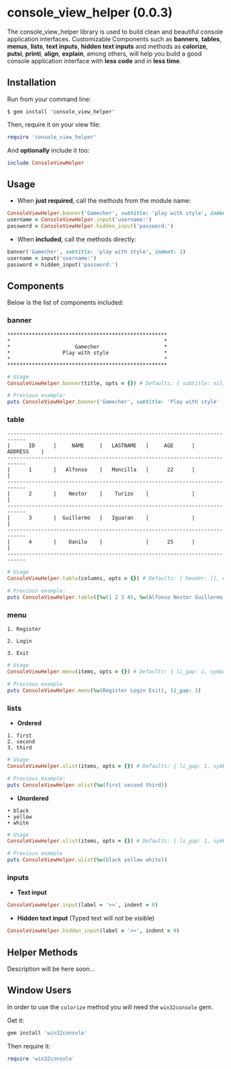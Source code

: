 # console_view_helper (0.0.3)

The console_view_helper library is used to build clean and beautiful console application interfaces.
Customizable Components such as **banners**, **tables**, **menus**, **lists**, **text inputs**, **hidden text inputs** and methods as **colorize**,  **putsi**, **printi**, **align**, **explain**, among others, will help you build a good console application interface with **less code** and in **less time**.

## Installation

Run from your command line:
```
$ gem install 'console_view_helper'
```
Then, require it on your view file:
```ruby
require 'console_view_helper'
```
And **optionally** include it too:
```ruby
include ConsoleViewHelper
```

## Usage

- When **just required**, call the methods from the module name:
```ruby
ConsoleViewHelper.banner('Gamecher', subtitle: 'play with style', indent: 1)
username = ConsoleViewHelper.input('username:')
password = ConsoleViewHelper.hidden_input('password:')
```
- When **included**, call the methods directly:
```ruby
banner('Gamecher', subtitle: 'play with style', indent: 1)
username = input('username:')
password = hidden_input('password:')
```
## Components
Below is the list of components included:

### banner
```
****************************************************
*                                                  *
*                     Gamecher                     *
*                 Play with style                  *
*                                                  *
****************************************************
```
```ruby
# Usage
ConsoleViewHelper.banner(title, opts = {}) # Defaults: { subtitle: nil, symbol: '*', width: nil,  indent: 0 }

# Previous example:
puts ConsoleViewHelper.banner('Gamecher', subtitle: 'Play with style' , symbol: '*', width: 50)
```

### table
```
----------------------------------------------------------------------------
|      ID      |     NAME     |   LASTNAME   |     AGE      |   ADDRESS    |
----------------------------------------------------------------------------
|      1       |   Alfonso    |   Mancilla   |      22      |              |
----------------------------------------------------------------------------
|      2       |    Nestor    |    Turizo    |              |              |
----------------------------------------------------------------------------
|      3       |  Guillermo   |   Iguaran    |              |              |
----------------------------------------------------------------------------
|      4       |    Danilo    |              |      25      |              |
----------------------------------------------------------------------------
```
```ruby
# Usage
ConsoleViewHelper.table(columns, opts = {}) # Defaults: { header: [], cell_width: 12, cell_separator: '|', cell_border: '-'  indent: 0 }

# Previous example:
puts ConsoleViewHelper.table([%w(1 2 3 4), %w(Alfonso Nestor Guillermo Danilo), %w(Mancilla Turizo Iguaran), ['22', '', '', '25']], header: %w(ID NAME LASTNAME AGE ADDRESS), cell_width: 14)
```

### menu
```
1. Register

2. Login

3. Exit
```
```ruby
# Usage
ConsoleViewHelper.menu(items, opts = {}) # Defaults: { li_gap: 1, symbol: '•',  indent: 0 }

# Previous example
puts ConsoleViewHelper.menu(%w(Register Login Exit), li_gap: 2)
```

### lists
- **Ordered**
```
1. first
2. second
3. third
```
```ruby
# Usage
ConsoleViewHelper.olist(items, opts = {}) # Defaults: { li_gap: 1, symbol: '•',  indent: 0 }

# Previous example:
puts ConsoleViewHelper.olist(%w(first second third))
```
- **Unordered**
```
• black
• yellow
• white
```
```ruby
# Usage
ConsoleViewHelper.ulist(items, opts = {}) # Defaults: { li_gap: 1, symbol: '•',  indent: 0 }

# Previous example
puts ConsoleViewHelper.ulist(%w(black yellow white))
```

### inputs
- **Text input**
```ruby
ConsoleViewHelper.input(label = '>>', indent = 0)
```
- **Hidden text input** (Typed text will not be visible)
```ruby
ConsoleViewHelper.hidden_input(label = '>>', indent = 0)
```

## Helper Methods
Description will be here soon...

## Window Users
In order to use the `colorize` method you will need the `win32console` gem.

Get it:
```ruby
gem install 'win32console'
```
Then require it:
```ruby
require 'win32console'
```
